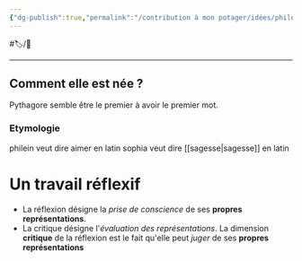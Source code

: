 ```yaml
---
{"dg-publish":true,"permalink":"/contribution à mon potager/idées/philosophie/"}
---
```


#🏷️/🌱


---
## Comment elle est née ?
Pythagore semble être le premier à avoir le premier mot. 
### Etymologie
philein veut dire aimer en latin
sophia veut dire [[sagesse\|sagesse]] en latin
# Un travail réflexif
- La réflexion désigne la *prise de conscience* de ses **propres représentations**.
- La critique désigne l'*évaluation des représentations*. La dimension **critique** de la réflexion est le fait qu'elle peut *juger* de ses **propres représentations**